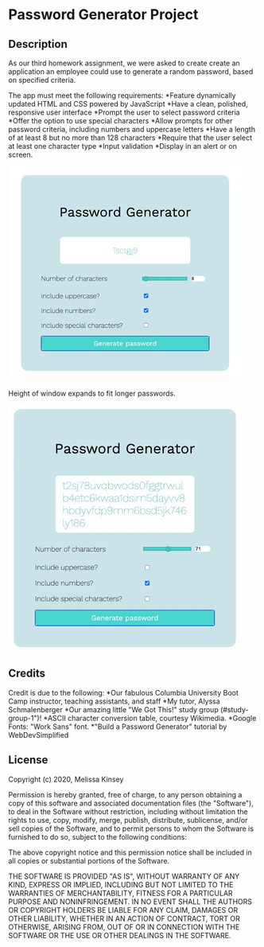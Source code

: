 # Password Generator Project

## Description

As our third homework assignment, we were asked to create create an application an employee could use to generate a random password, based on specified criteria. 

The app must meet the following requirements:
*Feature dynamically updated HTML and CSS powered by JavaScript
*Have a clean, polished, responsive user interface
*Prompt the user to select password criteria
*Offer the option to use special characters
*Allow prompts for other password criteria, including numbers and uppercase letters
*Have a length of at least 8 but no more than 128 characters
*Require that the user select at least one character type 
*Input validation
*Display in an alert or on screen.

![Password generator with short password](password-generator.jpg)

Height of window expands to fit longer passwords.

![Password generator with longer password](password-generator-with-longer-password.jpg)

## Credits

Credit is due to the following: 
*Our fabulous Columbia University Boot Camp instructor, teaching assistants, and staff
*My tutor, Alyssa Schmalenberger
*Our amazing little "We Got This!" study group (#study-group-1")!
*ASCII character conversion table, courtesy Wikimedia.
*Google Fonts: "Work Sans" font.
*"Build a Password Generator" tutorial by WebDevSimplified 

## License

Copyright (c) 2020, Melissa Kinsey

Permission is hereby granted, free of charge, to any person obtaining a copy
of this software and associated documentation files (the "Software"), to deal
in the Software without restriction, including without limitation the rights
to use, copy, modify, merge, publish, distribute, sublicense, and/or sell
copies of the Software, and to permit persons to whom the Software is
furnished to do so, subject to the following conditions:

The above copyright notice and this permission notice shall be included in all
copies or substantial portions of the Software.

THE SOFTWARE IS PROVIDED "AS IS", WITHOUT WARRANTY OF ANY KIND, EXPRESS OR
IMPLIED, INCLUDING BUT NOT LIMITED TO THE WARRANTIES OF MERCHANTABILITY,
FITNESS FOR A PARTICULAR PURPOSE AND NONINFRINGEMENT. IN NO EVENT SHALL THE
AUTHORS OR COPYRIGHT HOLDERS BE LIABLE FOR ANY CLAIM, DAMAGES OR OTHER
LIABILITY, WHETHER IN AN ACTION OF CONTRACT, TORT OR OTHERWISE, ARISING FROM,
OUT OF OR IN CONNECTION WITH THE SOFTWARE OR THE USE OR OTHER DEALINGS IN THE
SOFTWARE.
